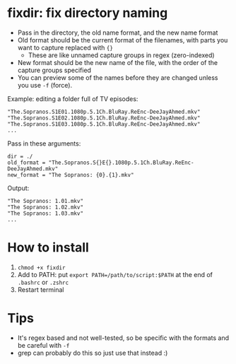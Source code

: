 # fixdir: fix directory naming
- Pass in the directory, the old name format, and the new name format
- Old format should be the current format of the filenames, with parts you want to capture replaced with `{}`
    - These are like unnamed capture groups in regex (zero-indexed)
- New format should be the new name of the file, with the order of the capture groups specified
- You can preview some of the names before they are changed unless you use `-f` (force).

Example: editing a folder full of TV episodes:
```
"The.Sopranos.S1E01.1080p.5.1Ch.BluRay.ReEnc-DeeJayAhmed.mkv"
"The.Sopranos.S1E02.1080p.5.1Ch.BluRay.ReEnc-DeeJayAhmed.mkv"
"The.Sopranos.S1E03.1080p.5.1Ch.BluRay.ReEnc-DeeJayAhmed.mkv"
...
```
Pass in these arguments:
```
dir = ./
old_format = "The.Sopranos.S{}E{}.1080p.5.1Ch.BluRay.ReEnc-DeeJayAhmed.mkv"
new_format = "The Sopranos: {0}.{1}.mkv"
```
Output:
```
"The Sopranos: 1.01.mkv"
"The Sopranos: 1.02.mkv"
"The Sopranos: 1.03.mkv"
...
```

# How to install
1. `chmod +x fixdir`
2. Add to PATH: put `export PATH=/path/to/script:$PATH` at the end of `.bashrc` or `.zshrc`
3. Restart terminal

# Tips
- It's regex based and not well-tested, so be specific with the formats and be careful with `-f`
- grep can probably do this so just use that instead :)